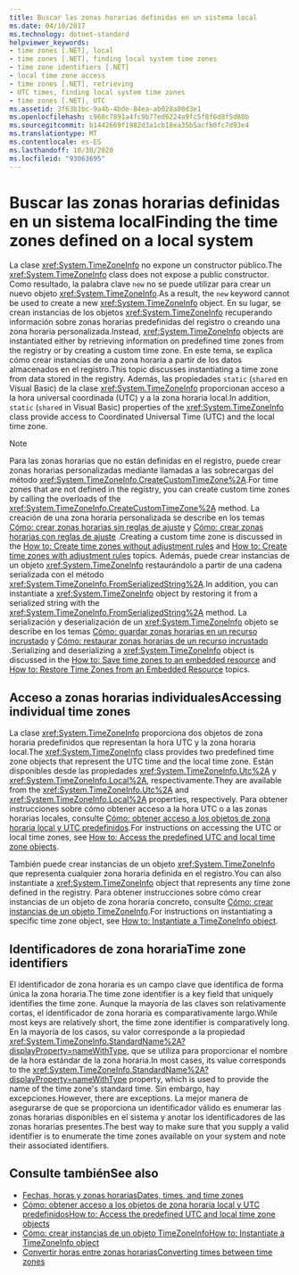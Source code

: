 ```yaml
---
title: Buscar las zonas horarias definidas en un sistema local
ms.date: 04/10/2017
ms.technology: dotnet-standard
helpviewer_keywords:
- time zones [.NET], local
- time zones [.NET], finding local system time zones
- time zone identifiers [.NET]
- local time zone access
- time zones [.NET], retrieving
- UTC times, finding local system time zones
- time zones [.NET], UTC
ms.assetid: 3f63b1bc-9a4b-4bde-84ea-ab028a80d3e1
ms.openlocfilehash: c968c7891a4fc9b77ed6224a9fc5f8f6d8f5d80b
ms.sourcegitcommit: b1442669f1982d3a1cb18ea35b5acfb0fc7d93e4
ms.translationtype: MT
ms.contentlocale: es-ES
ms.lasthandoff: 10/30/2020
ms.locfileid: "93063695"
---
```

# <a name="finding-the-time-zones-defined-on-a-local-system"></a><span data-ttu-id="5cfd3-102">Buscar las zonas horarias definidas en un sistema local</span><span class="sxs-lookup"><span data-stu-id="5cfd3-102">Finding the time zones defined on a local system</span></span>

<span data-ttu-id="5cfd3-103">La clase <xref:System.TimeZoneInfo> no expone un constructor público.</span><span class="sxs-lookup"><span data-stu-id="5cfd3-103">The <xref:System.TimeZoneInfo> class does not expose a public constructor.</span></span> <span data-ttu-id="5cfd3-104">Como resultado, la palabra clave `new` no se puede utilizar para crear un nuevo objeto <xref:System.TimeZoneInfo>.</span><span class="sxs-lookup"><span data-stu-id="5cfd3-104">As a result, the `new` keyword cannot be used to create a new <xref:System.TimeZoneInfo> object.</span></span> <span data-ttu-id="5cfd3-105">En su lugar, se crean instancias de los objetos <xref:System.TimeZoneInfo> recuperando información sobre zonas horarias predefinidas del registro o creando una zona horaria personalizada.</span><span class="sxs-lookup"><span data-stu-id="5cfd3-105">Instead, <xref:System.TimeZoneInfo> objects are instantiated either by retrieving information on predefined time zones from the registry or by creating a custom time zone.</span></span> <span data-ttu-id="5cfd3-106">En este tema, se explica cómo crear instancias de una zona horaria a partir de los datos almacenados en el registro.</span><span class="sxs-lookup"><span data-stu-id="5cfd3-106">This topic discusses instantiating a time zone from data stored in the registry.</span></span> <span data-ttu-id="5cfd3-107">Además, las propiedades `static` (`shared` en Visual Basic) de la clase <xref:System.TimeZoneInfo> proporcionan acceso a la hora universal coordinada (UTC) y a la zona horaria local.</span><span class="sxs-lookup"><span data-stu-id="5cfd3-107">In addition, `static` (`shared` in Visual Basic) properties of the <xref:System.TimeZoneInfo> class provide access to Coordinated Universal Time (UTC) and the local time zone.</span></span>

> [!NOTE]
> <span data-ttu-id="5cfd3-108">Para las zonas horarias que no están definidas en el registro, puede crear zonas horarias personalizadas mediante llamadas a las sobrecargas del método <xref:System.TimeZoneInfo.CreateCustomTimeZone%2A>.</span><span class="sxs-lookup"><span data-stu-id="5cfd3-108">For time zones that are not defined in the registry, you can create custom time zones by calling the overloads of the <xref:System.TimeZoneInfo.CreateCustomTimeZone%2A> method.</span></span> <span data-ttu-id="5cfd3-109">La creación de una zona horaria personalizada se describe en los temas [Cómo: crear zonas horarias sin reglas de ajuste](create-time-zones-without-adjustment-rules.md) y [Cómo: crear zonas horarias con reglas de ajuste](create-time-zones-with-adjustment-rules.md) .</span><span class="sxs-lookup"><span data-stu-id="5cfd3-109">Creating a custom time zone is discussed in the [How to: Create time zones without adjustment rules](create-time-zones-without-adjustment-rules.md) and [How to: Create time zones with adjustment rules](create-time-zones-with-adjustment-rules.md) topics.</span></span> <span data-ttu-id="5cfd3-110">Además, puede crear instancias de un objeto <xref:System.TimeZoneInfo> restaurándolo a partir de una cadena serializada con el método <xref:System.TimeZoneInfo.FromSerializedString%2A>.</span><span class="sxs-lookup"><span data-stu-id="5cfd3-110">In addition, you can instantiate a <xref:System.TimeZoneInfo> object by restoring it from a serialized string with the <xref:System.TimeZoneInfo.FromSerializedString%2A> method.</span></span> <span data-ttu-id="5cfd3-111">La serialización y deserialización de un <xref:System.TimeZoneInfo> objeto se describe en los temas [Cómo: guardar zonas horarias en un recurso incrustado](save-time-zones-to-an-embedded-resource.md) y [Cómo: restaurar zonas horarias de un recurso incrustado](restore-time-zones-from-an-embedded-resource.md) .</span><span class="sxs-lookup"><span data-stu-id="5cfd3-111">Serializing and deserializing a <xref:System.TimeZoneInfo> object is discussed in the [How to: Save time zones to an embedded resource](save-time-zones-to-an-embedded-resource.md) and [How to: Restore Time Zones from an Embedded Resource](restore-time-zones-from-an-embedded-resource.md) topics.</span></span>

## <a name="accessing-individual-time-zones"></a><span data-ttu-id="5cfd3-112">Acceso a zonas horarias individuales</span><span class="sxs-lookup"><span data-stu-id="5cfd3-112">Accessing individual time zones</span></span>

<span data-ttu-id="5cfd3-113">La clase <xref:System.TimeZoneInfo> proporciona dos objetos de zona horaria predefinidos que representan la hora UTC y la zona horaria local.</span><span class="sxs-lookup"><span data-stu-id="5cfd3-113">The <xref:System.TimeZoneInfo> class provides two predefined time zone objects that represent the UTC time and the local time zone.</span></span> <span data-ttu-id="5cfd3-114">Están disponibles desde las propiedades <xref:System.TimeZoneInfo.Utc%2A> y <xref:System.TimeZoneInfo.Local%2A>, respectivamente.</span><span class="sxs-lookup"><span data-stu-id="5cfd3-114">They are available from the <xref:System.TimeZoneInfo.Utc%2A> and <xref:System.TimeZoneInfo.Local%2A> properties, respectively.</span></span> <span data-ttu-id="5cfd3-115">Para obtener instrucciones sobre cómo obtener acceso a la hora UTC o a las zonas horarias locales, consulte [Cómo: obtener acceso a los objetos de zona horaria local y UTC predefinidos](access-utc-and-local.md).</span><span class="sxs-lookup"><span data-stu-id="5cfd3-115">For instructions on accessing the UTC or local time zones, see [How to: Access the predefined UTC and local time zone objects](access-utc-and-local.md).</span></span>

<span data-ttu-id="5cfd3-116">También puede crear instancias de un objeto <xref:System.TimeZoneInfo> que representa cualquier zona horaria definida en el registro.</span><span class="sxs-lookup"><span data-stu-id="5cfd3-116">You can also instantiate a <xref:System.TimeZoneInfo> object that represents any time zone defined in the registry.</span></span> <span data-ttu-id="5cfd3-117">Para obtener instrucciones sobre cómo crear instancias de un objeto de zona horaria concreto, consulte [Cómo: crear instancias de un objeto TimeZoneInfo](instantiate-time-zone-info.md).</span><span class="sxs-lookup"><span data-stu-id="5cfd3-117">For instructions on instantiating a specific time zone object, see [How to: Instantiate a TimeZoneInfo object](instantiate-time-zone-info.md).</span></span>

## <a name="time-zone-identifiers"></a><span data-ttu-id="5cfd3-118">Identificadores de zona horaria</span><span class="sxs-lookup"><span data-stu-id="5cfd3-118">Time zone identifiers</span></span>

<span data-ttu-id="5cfd3-119">El identificador de zona horaria es un campo clave que identifica de forma única la zona horaria.</span><span class="sxs-lookup"><span data-stu-id="5cfd3-119">The time zone identifier is a key field that uniquely identifies the time zone.</span></span> <span data-ttu-id="5cfd3-120">Aunque la mayoría de las claves son relativamente cortas, el identificador de zona horaria es comparativamente largo.</span><span class="sxs-lookup"><span data-stu-id="5cfd3-120">While most keys are relatively short, the time zone identifier is comparatively long.</span></span> <span data-ttu-id="5cfd3-121">En la mayoría de los casos, su valor corresponde a la propiedad <xref:System.TimeZoneInfo.StandardName%2A?displayProperty=nameWithType>, que se utiliza para proporcionar el nombre de la hora estándar de la zona horaria.</span><span class="sxs-lookup"><span data-stu-id="5cfd3-121">In most cases, its value corresponds to the <xref:System.TimeZoneInfo.StandardName%2A?displayProperty=nameWithType> property, which is used to provide the name of the time zone's standard time.</span></span> <span data-ttu-id="5cfd3-122">Sin embargo, hay excepciones.</span><span class="sxs-lookup"><span data-stu-id="5cfd3-122">However, there are exceptions.</span></span> <span data-ttu-id="5cfd3-123">La mejor manera de asegurarse de que se proporciona un identificador válido es enumerar las zonas horarias disponibles en el sistema y anotar los identificadores de las zonas horarias presentes.</span><span class="sxs-lookup"><span data-stu-id="5cfd3-123">The best way to make sure that you supply a valid identifier is to enumerate the time zones available on your system and note their associated identifiers.</span></span>

## <a name="see-also"></a><span data-ttu-id="5cfd3-124">Consulte también</span><span class="sxs-lookup"><span data-stu-id="5cfd3-124">See also</span></span>

- [<span data-ttu-id="5cfd3-125">Fechas, horas y zonas horarias</span><span class="sxs-lookup"><span data-stu-id="5cfd3-125">Dates, times, and time zones</span></span>](index.md)
- [<span data-ttu-id="5cfd3-126">Cómo: obtener acceso a los objetos de zona horaria local y UTC predefinidos</span><span class="sxs-lookup"><span data-stu-id="5cfd3-126">How to: Access the predefined UTC and local time zone objects</span></span>](access-utc-and-local.md)
- [<span data-ttu-id="5cfd3-127">Cómo: crear instancias de un objeto TimeZoneInfo</span><span class="sxs-lookup"><span data-stu-id="5cfd3-127">How to: Instantiate a TimeZoneInfo object</span></span>](instantiate-time-zone-info.md)
- [<span data-ttu-id="5cfd3-128">Convertir horas entre zonas horarias</span><span class="sxs-lookup"><span data-stu-id="5cfd3-128">Converting times between time zones</span></span>](converting-between-time-zones.md)
